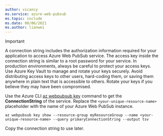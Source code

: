 ```yaml
---
author: vicancy
ms.service: azure-web-pubsub
ms.topic: include
ms.date: 08/06/2021
ms.author: lianwei
---
```


> [!IMPORTANT]
> A connection string includes the authorization information required for your application to access Azure Web PubSub service. The access key inside the connection string is similar to a root password for your service. In production environments, always be careful to protect your access keys. Use Azure Key Vault to manage and rotate your keys securely. Avoid distributing access keys to other users, hard-coding them, or saving them anywhere in plain text that is accessible to others. Rotate your keys if you believe they may have been compromised.

Use the Azure CLI [az webpubsub key](/cli/azure/webpubsub#az-webpubsub-key) command to get the **ConnectionString** of the service.  Replace the `<your-unique-resource-name>` placeholder with the name of your Azure Web PubSub instance.

```azurecli
az webpubsub key show --resource-group myResourceGroup --name <your-unique-resource-name> --query primaryConnectionString --output tsv
```

Copy the connection string to use later.